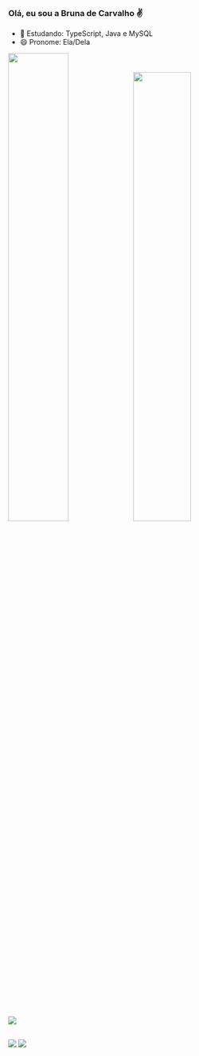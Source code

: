 ### Olá, eu sou a Bruna de Carvalho ✌️

- 🌱 Estudando: TypeScript, Java e MySQL
- 😄 Pronome: Ela/Dela

<div>
<img width="49%"
src="https://github-readme-stats.vercel.app/api?username=BrunaDeCarvalho&show_icons=true&theme=dracula&include_all_commits=true&count_private=true%22" />
<img  width="48%" 
src= "https://github-readme-stats.vercel.app/api/top-langs/?username=BrunaDeCarvalho&layout=compact&langs_count=16&theme=dracula" />
</div>

<div style="display: inline-block"><br>
  <img src="https://skillicons.dev/icons?i=react,css,html,js,ts,styledcomponents,nodejs,vscode,mysql,&perline=10" />
 
</div>


##

<div style="display: inline-block> <br>
<a href = "https://www.linkedin.com/in/bruna-carvalho-4a18a023a/"> 
<img src= "https://img.shields.io/badge/LinkedIn-0077B5?style=for-the-badge&logo=linkedin&logoColor=white" />
 
<a href="mailto:brunacarvalho260697@gmail.com"> 
<img src= "https://img.shields.io/badge/Gmail-D14836?style=for-the-badge&logo=gmail&logoColor=white" />
</div>
